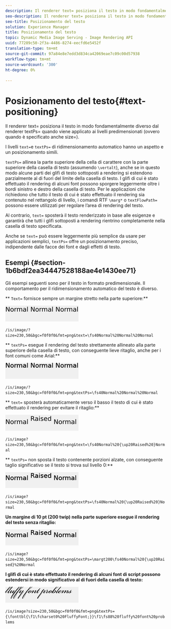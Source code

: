 ```yaml
---
description: Il renderer text= posiziona il testo in modo fondamentalmente diverso dal renderer textPs= quando viene applicato ai livelli predimensionati (ovvero quando è specificato anche size=).
seo-description: Il renderer text= posiziona il testo in modo fondamentalmente diverso dal renderer textPs= quando viene applicato ai livelli predimensionati (ovvero quando è specificato anche size=).
seo-title: Posizionamento del testo
solution: Experience Manager
title: Posizionamento del testo
topic: Dynamic Media Image Serving - Image Rendering API
uuid: 77289c50-2f3a-4486-8274-eecfd6e5452f
translation-type: tm+mt
source-git-commit: 97a84e8e7edd3d834ca42069eae7c09c00d57938
workflow-type: tm+mt
source-wordcount: '300'
ht-degree: 0%

---
```



# Posizionamento del testo{#text-positioning}

Il renderer text= posiziona il testo in modo fondamentalmente diverso dal renderer textPs= quando viene applicato ai livelli predimensionati (ovvero quando è specificato anche size=).

I livelli `text=`e `textPs=` di ridimensionamento automatico hanno un aspetto e un posizionamento simili.

`textPs=` allinea la parte superiore della cella di carattere con la parte superiore della casella di testo (assumendo  `\vertalt`), anche se in questo modo alcune parti dei glifi di testo sottoposti a rendering si estendono parzialmente al di fuori del limite della casella di testo. I glifi di cui è stato effettuato il rendering di alcuni font possono sporgere leggermente oltre i bordi sinistro e destro della casella di testo. Per le applicazioni che richiedono che tutto il testo di cui è stato effettuato il rendering sia contenuto nel rettangolo di livello, i comandi RTF `\marg*` o `textFlowPath=` possono essere utilizzati per regolare l’area di rendering del testo.

Al contrario, `text=` sposterà il testo renderizzato in base alle esigenze e garantirà che tutti i glifi sottoposti a rendering rientrino completamente nella casella di testo specificata.

Anche se `text=` può essere leggermente più semplice da usare per applicazioni semplici, `textPs=` offre un posizionamento preciso, indipendente dalle facce dei font e dagli effetti di testo.

## Esempi {#section-1b6bdf2ea34447528188ae4e1430ee71}

Gli esempi seguenti sono per il testo in formato predimensionale. Il comportamento per il ridimensionamento automatico del testo è diverso.

** `Text=` fornisce sempre un margine stretto nella parte superiore:**

![](assets/tp01.png)

`/is/image/?size=230,50&bgc=f0f0f0&fmt=png&text=\fs40Normal%20Normal%20Normal`

** `textPs=` esegue il rendering del testo strettamente allineato alla parte superiore della casella di testo, con conseguente lieve ritaglio, anche per i font comuni come Arial:**

![](assets/tp02.png)

`/is/image/?size=230,50&bgc=f0f0f0&fmt=png&textPs=\fs40Normal%20Normal%20Normal`

** `text=` sposterà automaticamente verso il basso il testo di cui è stato effettuato il rendering per evitare il ritaglio:**

![](assets/tp03.png)

`/is/image?size=230,50&bgc=f0f0f0&fmt=png&text=\fs40Normal%20{\up20Raised%20}Normal`

** `textPs=` non sposta il testo contenente porzioni alzate, con conseguente taglio significativo se il testo si trova sul livello 0:**

![](assets/tp04.png)

`/is/image?size=230,50&bgc=f0f0f0&fmt=png&textPs=\fs40Normal%20{\up20Raised%20}Normal`

**Un margine di 10 pt (200 twip) nella parte superiore esegue il rendering del testo senza ritaglio:**

![](assets/tp05.png)

`/is/image?size=230,50&bgc=f0f0f0&fmt=png&textPs=\margt200\fs40Normal%20{\up20Raised}%20Normal`

**I glifi di cui è stato effettuato il rendering di alcuni font di script possono estendersi in modo significativo al di fuori della casella di testo:**

![](assets/tp06.png)

`/is/image?size=230,50&bgc=f0f0f0&fmt=png&textPs={\fonttbl{\f1\fcharset0%20FluffyFont;}}\f1\fs88%20fluffy%20font%20problems`
